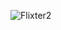 
![Flixter2](https://user-images.githubusercontent.com/69495267/220201313-99c62106-234f-44d9-9f51-6190828f1f35.gif)
